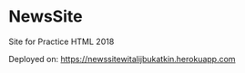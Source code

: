 # NewsSite
Site for Practice HTML 2018

Deployed on: 
https://newssitewitalijbukatkin.herokuapp.com
